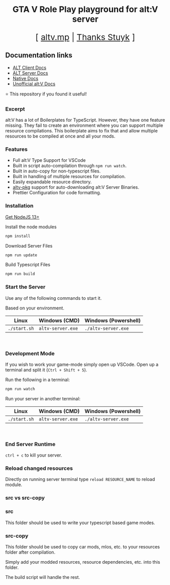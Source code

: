 <p align="center" style="font-size: 26px">
	<b>GTA V Role Play playground for alt:V server</b>
</p>
<p align="center" style="font-size: 26px">
	[ <a href="https://altv.mp">altv.mp</a> | <a href="https://stuyk.com/">Thanks Stuyk</a> ]
</p>

## Documentation links

-   [ALT Client Docs](https://docs.altv.mp/js/api/alt-client.html)
-   [ALT Server Docs](https://docs.altv.mp/js/api/alt-server.html)
-   [Native Docs](https://natives.altv.mp/)
-   [Unofficial alt:V Docs](https://stuyk.github.io/altv-javascript-guide/)

⭐ This repository if you found it useful!

### Excerpt

alt:V has a lot of Boilerplates for TypeScript. However, they have one feature missing. They fail to create an environment where you can support multiple resource compilations. This boilerplate aims to fix that and allow multiple resources to be compiled at once and all your mods.

### Features

-   Full alt:V Type Support for VSCode
-   Built in script auto-compilation through `npm run watch`.
-   Built in auto-copy for non-typescript files.
-   Built in handling of multiple resources for compilation.
-   Easily expandable resource directory.
-   [altv-pkg](https://github.com/Stuyk/altv-pkg) support for auto-downloading alt:V Server Binaries.
-   Prettier Configuration for code formatting.

### Installation

[Get NodeJS 13+](https://nodejs.org/en/download/current/)

Install the node modules

```sh
npm install
```

Download Server Files

```sh
npm run update
```

Build Typescript Files

```sh
npm run build
```

### Start the Server

Use any of the following commands to start it.

Based on your environment.

| Linux        | Windows (CMD)     | Windows (Powershell) |
| ------------ | ----------------- | -------------------- |
| `./start.sh` | `altv-server.exe` | `./altv-server.exe`  |

<br />

### Development Mode

If you wish to work your game-mode simply open up VSCode. Open up a terminal and split it (`Ctrl + Shift + 5`).

Run the following in a terminal:

```sh
npm run watch
```

Run your server in another terminal:

| Linux        | Windows (CMD)     | Windows (Powershell) |
| ------------ | ----------------- | -------------------- |
| `./start.sh` | `altv-server.exe` | `./altv-server.exe`  |

<br />

### End Server Runtime

`ctrl + c` to kill your server.

### Reload changed resources

Directly on running server terminal type `reload RESOURCE_NAME` to reload module.

### src vs src-copy

### src

This folder should be used to write your typescript based game modes.

### src-copy

This folder should be used to copy car mods, mlos, etc. to your resources folder after compilation.

Simply add your modded resources, resource dependencies, etc. into this folder.

The build script will handle the rest.

